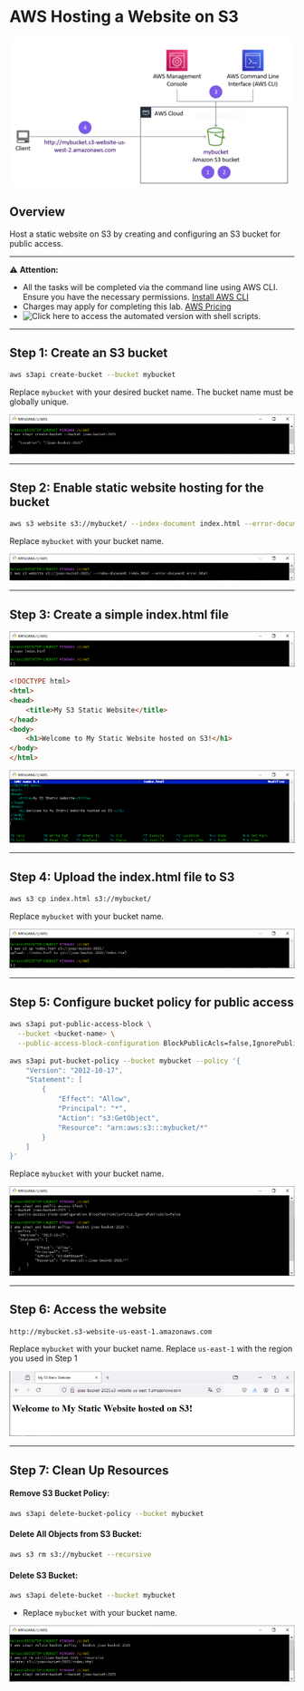 # AWS Hosting a Website on S3

<div align="center">
  <img src="screenshot/architecture.png" width=""/>
</div>

## Overview
Host a static website on S3 by creating and configuring an S3 bucket for public access.

---
⚠️ **Attention:**
- All the tasks will be completed via the command line using AWS CLI. Ensure you have the necessary permissions. [Install AWS CLI](https://docs.aws.amazon.com/cli/latest/userguide/getting-started-install.html)
- Charges may apply for completing this lab. [AWS Pricing](https://aws.amazon.com/pricing/)
- ![Click here](/scripts) to access the automated version with shell scripts.
---

## Step 1: Create an S3 bucket
```bash
aws s3api create-bucket --bucket mybucket 
```
Replace `mybucket` with your desired bucket name. The bucket name must be globally unique.

<div align="center">
  <img src="screenshot/1.PNG" width=""/>
</div>

---

## Step 2: Enable static website hosting for the bucket
```bash
aws s3 website s3://mybucket/ --index-document index.html --error-document error.html
```
Replace `mybucket` with your bucket name.


<div align="center">
  <img src="screenshot/2.PNG" width=""/>
</div>

---

## Step 3: Create a simple index.html file

<div align="center">
  <img src="screenshot/3.0.PNG" width=""/>
</div>

```html
<!DOCTYPE html>
<html>
<head>
    <title>My S3 Static Website</title>
</head>
<body>
    <h1>Welcome to My Static Website hosted on S3!</h1>
</body>
</html>
```

<div align="center">
  <img src="screenshot/3.1.PNG" width=""/>
</div>

---

## Step 4: Upload the index.html file to S3
```bash
aws s3 cp index.html s3://mybucket/
```
Replace `mybucket` with your bucket name.


<div align="center">
  <img src="screenshot/4.PNG" width=""/>
</div>

---

## Step 5: Configure bucket policy for public access
```bash
aws s3api put-public-access-block \
  --bucket <bucket-name> \
  --public-access-block-configuration BlockPublicAcls=false,IgnorePublicAcls=false
```
```bash
aws s3api put-bucket-policy --bucket mybucket --policy '{
    "Version": "2012-10-17",
    "Statement": [
        {
            "Effect": "Allow",
            "Principal": "*",
            "Action": "s3:GetObject",
            "Resource": "arn:aws:s3:::mybucket/*"
        }
    ]
}'
```
Replace `mybucket` with your bucket name.

<div align="center">
  <img src="screenshot/5.PNG" width=""/>
</div>

---

## Step 6: Access the website
```bash
http://mybucket.s3-website-us-east-1.amazonaws.com
```
Replace `mybucket` with your bucket name.
Replace `us-east-1` with the region you used in Step 1

<div align="center">
  <img src="screenshot/6.PNG" width=""/>
</div>

---

## Step 7: Clean Up Resources
#### Remove S3 Bucket Policy:
```bash
aws s3api delete-bucket-policy --bucket mybucket
```
#### Delete All Objects from S3 Bucket:
```bash
aws s3 rm s3://mybucket --recursive
```
#### Delete S3 Bucket:
```bash
aws s3api delete-bucket --bucket mybucket
```

- Replace `mybucket` with your bucket name.

<div align="center">
  <img src="screenshot/7.PNG" width=""/>
</div>
